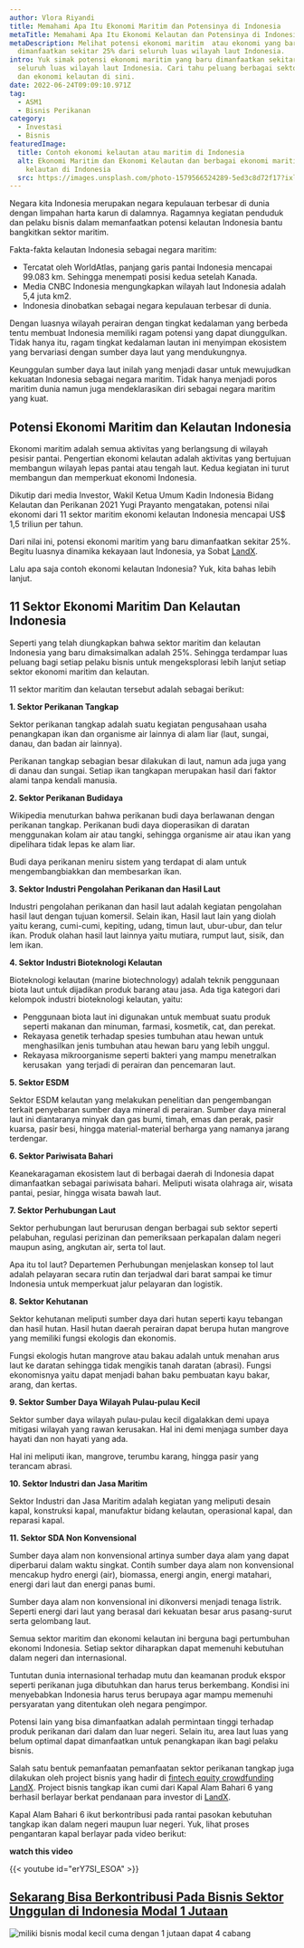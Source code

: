 ```yaml
---
author: Vlora Riyandi
title: Memahami Apa Itu Ekonomi Maritim dan Potensinya di Indonesia
metaTitle: Memahami Apa Itu Ekonomi Kelautan dan Potensinya di Indonesia
metaDescription: Melihat potensi ekonomi maritim  atau ekonomi yang baru
  dimanfaatkan sekitar 25% dari seluruh luas wilayah laut Indonesia.
intro: Yuk simak potensi ekonomi maritim yang baru dimanfaatkan sekitar 25% dari
  seluruh luas wilayah laut Indonesia. Cari tahu peluang berbagai sektor maritim
  dan ekonomi kelautan di sini.
date: 2022-06-24T09:09:10.971Z
tag:
  - ASM1
  - Bisnis Perikanan
category:
  - Investasi
  - Bisnis
featuredImage:
  title: Contoh ekonomi kelautan atau maritim di Indonesia
  alt: Ekonomi Maritim dan Ekonomi Kelautan dan berbagai ekonomi maritim atau
    kelautan di Indonesia
  src: https://images.unsplash.com/photo-1579566524289-5ed3c8d72f17?ixlib=rb-1.2.1&ixid=MnwxMjA3fDB8MHxwaG90by1wYWdlfHx8fGVufDB8fHx8&auto=format&fit=crop&w=1074&q=80
---
```

Negara kita Indonesia merupakan negara kepulauan terbesar di dunia dengan limpahan harta karun di dalamnya. Ragamnya kegiatan penduduk dan pelaku bisnis dalam memanfaatkan potensi kelautan Indonesia bantu bangkitkan sektor maritim.

Fakta-fakta kelautan Indonesia sebagai negara maritim:

* Tercatat oleh WorldAtlas, panjang garis pantai Indonesia mencapai 99.083 km. Sehingga menempati posisi kedua setelah Kanada.
* Media CNBC Indonesia mengungkapkan wilayah laut Indonesia adalah 5,4 juta km2. 
* Indonesia dinobatkan sebagai negara kepulauan terbesar di dunia.

Dengan luasnya wilayah perairan dengan tingkat kedalaman yang berbeda tentu membuat Indonesia memiliki ragam potensi yang dapat diunggulkan. Tidak hanya itu, ragam tingkat kedalaman lautan ini menyimpan ekosistem yang bervariasi dengan sumber daya laut yang mendukungnya.

Keunggulan sumber daya laut inilah yang menjadi dasar untuk mewujudkan kekuatan Indonesia sebagai negara maritim. Tidak hanya menjadi poros maritim dunia namun juga mendeklarasikan diri sebagai negara maritim yang kuat.

## Potensi Ekonomi Maritim dan Kelautan Indonesia

Ekonomi maritim adalah semua aktivitas yang berlangsung di wilayah pesisir pantai. Pengertian ekonomi kelautan adalah aktivitas yang bertujuan membangun wilayah lepas pantai atau tengah laut. Kedua kegiatan ini turut membangun dan memperkuat ekonomi Indonesia.

Dikutip dari media Investor, Wakil Ketua Umum Kadin Indonesia Bidang Kelautan dan Perikanan 2021 Yugi Prayanto mengatakan, potensi nilai ekonomi dari 11 sektor maritim ekonomi kelautan Indonesia mencapai US$ 1,5 triliun per tahun.

Dari nilai ini, potensi ekonomi maritim yang baru dimanfaatkan sekitar 25%. Begitu luasnya dinamika kekayaan laut Indonesia, ya Sobat [LandX](https://landx.id/project/?utm_source=Blog&utm_medium=organic+keyword&utm_campaign=blog&utm_id=Blog). 

Lalu apa saja contoh ekonomi kelautan Indonesia? Yuk, kita bahas lebih lanjut.

## 11 Sektor Ekonomi Maritim Dan Kelautan Indonesia

Seperti yang telah diungkapkan bahwa sektor maritim dan kelautan Indonesia yang baru dimaksimalkan adalah 25%. Sehingga terdampar luas peluang bagi setiap pelaku bisnis untuk mengeksplorasi lebih lanjut setiap sektor ekonomi maritim dan kelautan.

11 sektor maritim dan kelautan tersebut adalah sebagai berikut:

**1. Sektor Perikanan Tangkap**

Sektor perikanan tangkap adalah suatu kegiatan pengusahaan usaha penangkapan ikan dan organisme air lainnya di alam liar (laut, sungai, danau, dan badan air lainnya). 

Perikanan tangkap sebagian besar dilakukan di laut, namun ada juga yang di danau dan sungai. Setiap ikan tangkapan merupakan hasil dari faktor alami tanpa kendali manusia.

**2. Sektor Perikanan Budidaya**

Wikipedia menuturkan bahwa perikanan budi daya berlawanan dengan perikanan tangkap. Perikanan budi daya dioperasikan di daratan menggunakan kolam air atau tangki, sehingga organisme air atau ikan yang dipelihara tidak lepas ke alam liar. 

Budi daya perikanan meniru sistem yang terdapat di alam untuk mengembangbiakkan dan membesarkan ikan. 

**3. Sektor Industri Pengolahan Perikanan dan Hasil Laut**

Industri pengolahan perikanan dan hasil laut adalah kegiatan pengolahan hasil laut dengan tujuan komersil. Selain ikan, Hasil laut lain yang diolah yaitu kerang, cumi-cumi, kepiting, udang, timun laut, ubur-ubur, dan telur ikan. Produk olahan hasil laut lainnya yaitu mutiara, rumput laut, sisik, dan lem ikan.

**4. Sektor Industri Bioteknologi Kelautan**

Bioteknologi kelautan (marine biotechnology) adalah teknik penggunaan biota laut untuk dijadikan produk barang atau jasa. Ada tiga kategori dari kelompok industri bioteknologi kelautan, yaitu:

* Penggunaan biota laut ini digunakan untuk membuat suatu produk seperti makanan dan minuman, farmasi, kosmetik, cat, dan perekat. 
* Rekayasa genetik terhadap spesies tumbuhan atau hewan untuk menghasilkan jenis tumbuhan atau hewan baru yang lebih unggul.
* Rekayasa mikroorganisme seperti bakteri yang mampu menetralkan kerusakan  yang terjadi di perairan dan pencemaran laut.

**5. Sektor ESDM**

Sektor ESDM kelautan yang melakukan penelitian dan pengembangan terkait penyebaran sumber daya mineral di perairan. Sumber daya mineral laut ini diantaranya minyak dan gas bumi, timah, emas dan perak, pasir kuarsa, pasir besi, hingga material-material berharga yang namanya jarang terdengar.  

**6. Sektor Pariwisata Bahari**

Keanekaragaman ekosistem laut di berbagai daerah di Indonesia dapat dimanfaatkan sebagai pariwisata bahari. Meliputi wisata olahraga air, wisata pantai, pesiar, hingga wisata bawah laut.

**7. Sektor Perhubungan Laut** 

Sektor perhubungan laut berurusan dengan berbagai sub sektor seperti pelabuhan, regulasi perizinan dan pemeriksaan perkapalan dalam negeri maupun asing, angkutan air, serta tol laut.

Apa itu tol laut? Departemen Perhubungan menjelaskan konsep tol laut adalah pelayaran secara rutin dan terjadwal dari barat sampai ke timur Indonesia untuk memperkuat jalur pelayaran dan logistik.

**8. Sektor Kehutanan**

Sektor kehutanan meliputi sumber daya dari hutan seperti kayu tebangan dan hasil hutan. Hasil hutan daerah perairan dapat berupa hutan mangrove yang memiliki fungsi ekologis dan ekonomis.

Fungsi ekologis hutan mangrove atau bakau adalah untuk menahan arus laut ke daratan sehingga tidak mengikis tanah daratan (abrasi). Fungsi ekonomisnya yaitu dapat menjadi bahan baku pembuatan kayu bakar, arang, dan kertas. 

**9. Sektor Sumber Daya Wilayah Pulau-pulau Kecil**

Sektor sumber daya wilayah pulau-pulau kecil digalakkan demi upaya mitigasi wilayah yang rawan kerusakan. Hal ini demi menjaga sumber daya hayati dan non hayati yang ada.

Hal ini meliputi ikan, mangrove, terumbu karang, hingga pasir yang terancam abrasi. 

**10. Sektor Industri dan Jasa Maritim**

Sektor Industri dan Jasa Maritim adalah kegiatan yang meliputi desain kapal, konstruksi kapal, manufaktur bidang kelautan, operasional kapal, dan reparasi kapal.

**11. Sektor SDA Non Konvensional**

Sumber daya alam non konvensional artinya sumber daya alam yang dapat diperbarui dalam waktu singkat. Contih sumber daya alam non konvensional mencakup hydro energi (air), biomassa, energi angin, energi matahari, energi dari laut dan energi panas bumi.

Sumber daya alam non konvensional ini dikonversi menjadi tenaga listrik. Seperti energi dari laut yang berasal dari kekuatan besar arus pasang-surut serta gelombang laut. 

Semua sektor maritim dan ekonomi kelautan ini berguna bagi pertumbuhan ekonomi Indonesia. Setiap sektor diharapkan dapat memenuhi kebutuhan dalam negeri dan internasional. 

Tuntutan dunia internasional terhadap mutu dan keamanan produk ekspor seperti perikanan juga dibutuhkan dan harus terus berkembang. Kondisi ini menyebabkan Indonesia harus terus berupaya agar mampu memenuhi persyaratan yang ditentukan oleh negara pengimpor.

Potensi lain yang bisa dimanfaatkan adalah permintaan tinggi terhadap produk perikanan dari dalam dan luar negeri. Selain itu, area laut luas yang belum optimal dapat dimanfaatkan untuk penangkapan ikan bagi pelaku bisnis.

Salah satu bentuk pemanfaatan pemanfaatan sektor perikanan tangkap juga dilakukan oleh project bisnis yang hadir di [fintech equity crowdfunding LandX](https://landx.id/project/?utm_source=Blog&utm_medium=organic+keyword&utm_campaign=blog&utm_id=Blog). Project bisnis tangkap ikan cumi dari Kapal Alam Bahari 6 yang berhasil berlayar berkat pendanaan para investor di [LandX](https://landx.id/project/?utm_source=Blog&utm_medium=organic+keyword&utm_campaign=blog&utm_id=Blog).

Kapal Alam Bahari 6 ikut berkontribusi pada rantai pasokan kebutuhan tangkap ikan dalam negeri maupun luar negeri. Yuk, lihat proses pengantaran kapal berlayar pada video berikut:

**watch this video**

{{< youtube id="erY7SI_ESOA" >}}

## **[Sekarang Bisa Berkontribusi Pada Bisnis Sektor Unggulan di Indonesia Modal 1 Jutaan](https://landx.id/project/?utm_source=Blog&utm_medium=organic+keyword&utm_campaign=blog&utm_id=Blog)**

<!--StartFragment-->

![miliki bisnis modal kecil cuma dengan 1 jutaan dapat 4 cabang ](https://accountgram-production.sfo2.cdn.digitaloceanspaces.com/landx_ghost/2021/11/jadi-owner-bisnis-hanya-1-jutaan-dengan-cuan-yang-sangat-menjanjikan.png)

<!--EndFragment-->